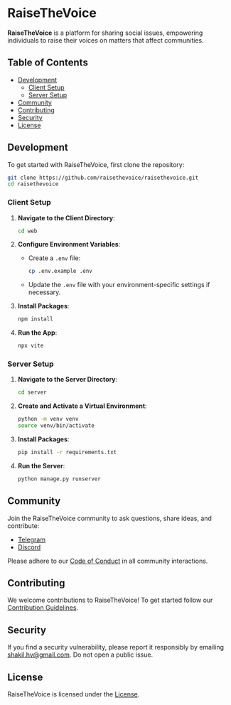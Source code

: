 # RaiseTheVoice

**RaiseTheVoice** is a platform for sharing social issues, empowering individuals to raise their voices on matters that affect communities.

## Table of Contents
- [Development](#development)
  - [Client Setup](#client-setup)
  - [Server Setup](#server-setup)
- [Community](#community)
- [Contributing](#contributing)
- [Security](#security)
- [License](#license)

## Development

To get started with RaiseTheVoice, first clone the repository:

```bash
git clone https://github.com/raisethevoice/raisethevoice.git
cd raisethevoice
```

### Client Setup

1. **Navigate to the Client Directory**:
    ```bash
    cd web
    ```

2. **Configure Environment Variables**:
    - Create a `.env` file:
      ```bash
      cp .env.example .env
      ```
    - Update the `.env` file with your environment-specific settings if necessary.

3. **Install Packages**:
    ```bash
    npm install
    ```

4. **Run the App**:
    ```bash
    npx vite
    ```

### Server Setup

1. **Navigate to the Server Directory**:
    ```bash
    cd server
    ```

2. **Create and Activate a Virtual Environment**:
    ```bash
    python -m venv venv
    source venv/bin/activate
    ```

3. **Install Packages**:
    ```bash
    pip install -r requirements.txt
    ```

4. **Run the Server**:
    ```bash
    python manage.py runserver
    ```

## Community

Join the RaiseTheVoice community to ask questions, share ideas, and contribute:

- [Telegram](https://telegram.com)
- [Discord](https://discord.com)

Please adhere to our [Code of Conduct](./docs/CODE_OF_CONDUCT.md) in all community interactions.

## Contributing

We welcome contributions to RaiseTheVoice! To get started follow our [Contribution Guidelines](./docs/CONTRIBUTING.md).

## Security

If you find a security vulnerability, please report it responsibly by emailing [shakil.hv@gmail.com](mailto:shakil.hv@gmail.com). Do not open a public issue.

## License

RaiseTheVoice is licensed under the [License](./LICENSE.md).
